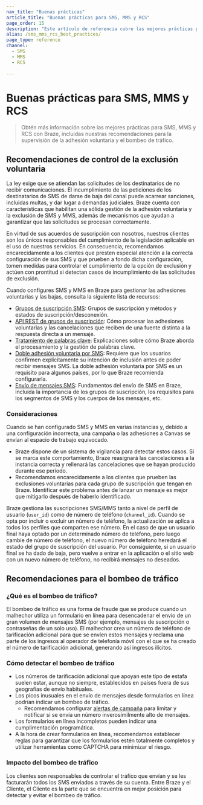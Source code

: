 ```yaml
---
nav_title: "Buenas prácticas"
article_title: "Buenas prácticas para SMS, MMS y RCS" 
page_order: 15
description: "Este artículo de referencia cubre las mejores prácticas para SMS/MMS."
alias: /sms_mms_rcs_best_practices/
page_type: reference
channel:
  - SMS
  - MMS
  - RCS
  
---
```


# Buenas prácticas para SMS, MMS y RCS 

> Obtén más información sobre las mejores prácticas para SMS, MMS y RCS con Braze, incluidas nuestras recomendaciones para la supervisión de la adhesión voluntaria y el bombeo de tráfico.

## Recomendaciones de control de la exclusión voluntaria

La ley exige que se atiendan las solicitudes de los destinatarios de no recibir comunicaciones. El incumplimiento de las peticiones de los destinatarios de SMS de darse de baja del canal puede acarrear sanciones, incluidas multas, y dar lugar a demandas judiciales. Braze cuenta con características que habilitan una sólida gestión de la adhesión voluntaria y la exclusión de SMS y MMS, además de mecanismos que ayudan a garantizar que las solicitudes se procesan correctamente.

En virtud de sus acuerdos de suscripción con nosotros, nuestros clientes son los únicos responsables del cumplimiento de la legislación aplicable en el uso de nuestros servicios. En consecuencia, recomendamos encarecidamente a los clientes que presten especial atención a la correcta configuración de sus SMS y que prueben a fondo dicha configuración, tomen medidas para controlar el cumplimiento de la opción de exclusión y actúen con prontitud si detectan casos de incumplimiento de las solicitudes de exclusión.

Cuando configures SMS y MMS en Braze para gestionar las adhesiones voluntarias y las bajas, consulta la siguiente lista de recursos:
* [Grupos de suscripción SMS]({{site.baseurl}}/sms_rcs_subscription_groups/): Grupos de suscripción y métodos y estados de suscripción/desconexión.
* [API REST de grupos de suscripción]({{site.baseurl}}/api/endpoints/subscription_groups): Cómo procesar las adhesiones voluntarias y las cancelaciones que reciben de una fuente distinta a la respuesta directa a un mensaje.
* [Tratamiento de palabras clave]({{site.baseurl}}/user_guide/message_building_by_channel/sms_mms_rcs/keywords/): Explicaciones sobre cómo Braze aborda el procesamiento y la gestión de palabras clave.
* [Doble adhesión voluntaria por SMS]({{site.baseurl}}/user_guide/message_building_by_channel/sms_mms_rcs/keywords/double_opt_in/): Requiere que los usuarios confirmen explícitamente su intención de inclusión antes de poder recibir mensajes SMS. La doble adhesión voluntaria por SMS es un requisito para algunos países, por lo que Braze recomienda configurarla.
* [Envío de mensajes SMS]({{site.baseurl}}/sending_phone_numbers/): Fundamentos del envío de SMS en Braze, incluida la importancia de los grupos de suscripción, los requisitos para los segmentos de SMS y los cuerpos de los mensajes, etc.

### Consideraciones

Cuando se han configurado SMS y MMS en varias instancias y, debido a una configuración incorrecta, una campaña o las adhesiones a Canvas se envían al espacio de trabajo equivocado.

* Braze dispone de un sistema de vigilancia para detectar estos casos. Si se marca este comportamiento, Braze reasignará las cancelaciones a la instancia correcta y rellenará las cancelaciones que se hayan producido durante ese período.
* Recomendamos encarecidamente a los clientes que prueben las exclusiones voluntarias para cada grupo de suscripción que tengan en Braze. Identificar este problema antes de lanzar un mensaje es mejor que mitigarlo después de haberlo identificado.

Braze gestiona las suscripciones SMS/MMS tanto a nivel de perfil de usuario (`user_id`) como de número de teléfono (`channel_id`). Cuando se opta por incluir o excluir un número de teléfono, la actualización se aplica a todos los perfiles que comparten ese número. En el caso de que un usuario final haya optado por un determinado número de teléfono, pero luego cambie de número de teléfono, el nuevo número de teléfono heredará el estado del grupo de suscripción del usuario. Por consiguiente, si un usuario final se ha dado de baja, pero vuelve a entrar en la aplicación o el sitio web con un nuevo número de teléfono, no recibirá mensajes no deseados.

## Recomendaciones para el bombeo de tráfico

### ¿Qué es el bombeo de tráfico?

El bombeo de tráfico es una forma de fraude que se produce cuando un malhechor utiliza un formulario en línea para desencadenar el envío de un gran volumen de mensajes SMS (por ejemplo, mensajes de suscripción o contraseñas de un solo uso). El malhechor crea un número de teléfono de tarificación adicional para que se envíen estos mensajes y reclama una parte de los ingresos al operador de telefonía móvil con el que se ha creado el número de tarificación adicional, generando así ingresos ilícitos.

### Cómo detectar el bombeo de tráfico

* Los números de tarificación adicional que apoyan este tipo de estafa suelen estar, aunque no siempre, establecidos en países fuera de sus geografías de envío habituales.
* Los picos inusuales en el envío de mensajes desde formularios en línea podrían indicar un bombeo de tráfico.
    * Recomendamos configurar [alertas de campaña]({{site.baseurl}}/user_guide/engagement_tools/campaigns/managing_campaigns/campaign_alerts/) para limitar y notificar si se envía un número inverosímilmente alto de mensajes.
* Los formularios en línea incompletos pueden indicar una cumplimentación programática.
* A la hora de crear formularios en línea, recomendamos establecer reglas para garantizar que los formularios estén totalmente completos y utilizar herramientas como CAPTCHA para minimizar el riesgo.

### Impacto del bombeo de tráfico

Los clientes son responsables de controlar el tráfico que envían y se les facturarán todos los SMS enviados a través de su cuenta. Entre Braze y el Cliente, el Cliente es la parte que se encuentra en mejor posición para detectar y evitar el bombeo de tráfico.

